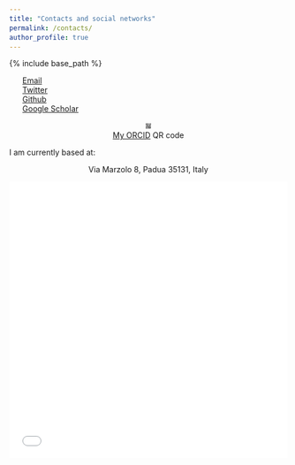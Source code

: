 ```yaml
---
title: "Contacts and social networks"
permalink: /contacts/
author_profile: true
---
```


{% include base_path %}

<ul style="list-style-type:none;">
    <li><i class="fas fa-envelope" aria-hidden="true"></i> <a href="mailto:leonardo.paccianimori@phd.unipd.it">Email</a></li>
    <li><i class="fab fa-twitter-square" aria-hidden="true"></i> <a href="https://twitter.com/LeoPaccianiMori" target="_blank"><!--_-->Twitter</a></li>
  <!--<li><i class="fab fa-linkedin" aria-hidden="true"></i> <a href="https://www.linkedin.com/in/leonardo-pacciani-mori" target="_blank"><!--_--><!-- LinkedIn</a></li>-->
    <li><i class="fab fa-github" aria-hidden="true"></i> <a href="https://github.com/LeonardoPaccianiMori" target="_blank"><!--_-->Github</a></li>
    <li><i class="fas fa-graduation-cap"></i> <a href="https://scholar.google.it/citations?user=jRBIQbEAAAAJ" target="_blank"><!--_-->Google Scholar</a></li>
    <!--<li><i class="fab fa-researchgate" aria-hidden="true"></i> <a href="https://www.researchgate.net/profile/Leonardo_Pacciani-Mori" target="_blank"><!--_--><!--ResearchGate</a></li>-->
    <!--<li><i class="ai ai-mendeley ai-fw"></i><a href="https://www.mendeley.com/profiles/leonardo-pacciani-mori" target="_blank"><!--_--><!--Mendeley</a></li>-->
</ul>  


<p style="text-align: center;">
<a href="https://orcid.org/0000-0001-9765-0728" target="_blank"><!--_--><img src="/images/ORCID.png" title="My ORCID ID" height="10" with="10"></a><br>
<a href="https://orcid.org/0000-0001-9765-0728" target="_blank"><!--_-->My ORCID</a> <i class="ai ai-orcid-square ai-fw"></i> QR code</p>


I am currently based at:
<p align="center"><i class="fa fa-fw fa-map-marker" aria-hidden="true"></i> Via Marzolo 8, Padua 35131, Italy</p>
<iframe src="/files/contact_map.html" height="500" width="100%" style="border:none;"></iframe>
